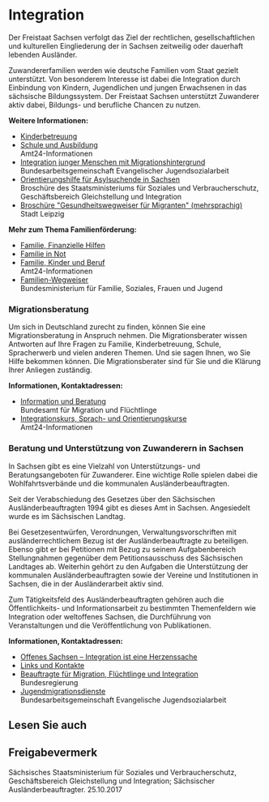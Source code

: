 # Integration

Der Freistaat Sachsen verfolgt das Ziel der rechtlichen, gesellschaftlichen und kulturellen Eingliederung der in Sachsen zeitweilig oder dauerhaft lebenden Ausländer.

Zuwandererfamilien werden wie deutsche Familien vom Staat gezielt unterstützt. Von besonderem Interesse ist dabei die Integration durch Einbindung von Kindern, Jugendlichen und jungen Erwachsenen in das sächsische Bildungssystem. Der Freistaat Sachsen unterstützt Zuwanderer aktiv dabei, Bildungs- und berufliche Chancen zu nutzen.

**Weitere Informationen:**

* [Kinderbetreuung](https://amt24dev.sachsen.de/zufi/lebenslagen/5000516)
* [Schule und Ausbildung](https://amt24dev.sachsen.de/zufi/lebenslagen/5000186)  
   Amt24-Informationen
* [Integration junger Menschen mit Migrationshintergrund](https://www.jugendmigrationsdienste.de/ "BAG EJSA: Website der Jugendmigrationsdienste")  
   Bundesarbeitsgemeinschaft Evangelischer Jugendsozialarbeit
* [Orientierungshilfe für Asylsuchende in Sachsen](https://publikationen.sachsen.de/bdb/artikel/25442)  
  Broschüre des Staatsministeriums für Soziales und Verbraucherschutz, Geschäftsbereich Gleichstellung und Integration
* [Broschüre "Gesundheitswegweiser für Migranten" (mehrsprachig)](http://www.leipzig.de/suchergebnisse-portalsuche/?tx_ewintergatorconnector_pi[searchtitle]=gesundheitswegweiser%20f%C3%BCr%20migrantinnen%20und%20Migranten&tx_ewintergatorconnector_pi[lang]=de&tx_ewintergatorconnector_pi[fa]=document&tx_ewintergatorconnector_pi[sort]=result.ranking%3ADESC&tx_ewintergatorconnector_pi[of]=&tx_ewintergatorconnector_pi[si]=)  
   Stadt Leipzig

**Mehr zum Thema Familienförderung:**

* [Familie, Finanzielle Hilfen](https://amt24dev.sachsen.de/zufi/lebenslagen/5000218)
* [Familie in Not](https://amt24dev.sachsen.de/zufi/lebenslagen/5000889)
* [Familie, Kinder und Beruf](https://amt24dev.sachsen.de/zufi/lebenslagen/5000668)  
   Amt24-Informationen
* [Familien-Wegweiser](https://familienportal.de/ "Portal des Bundesministeriums für Familie, Senioren, Frauen und Jugend")  
   Bundesministerium für Familie, Soziales, Frauen und Jugend

### Migrationsberatung

Um sich in Deutschland zurecht zu finden, können Sie eine Migrationsberatung in Anspruch nehmen. Die Migrationsberater wissen Antworten auf Ihre Fragen zu Familie, Kinderbetreuung, Schule, Spracherwerb und vielen anderen Themen. Und sie sagen Ihnen, wo Sie Hilfe bekommen können. Die Migrationsberater sind für Sie und die Klärung Ihrer Anliegen zuständig.

**Informationen, Kontaktadressen:**

* [Information und Beratung](http://www.bamf.de/DE/Willkommen/InformationBeratung/informationberatung-node.html "bamf.de/DE/Willkommen/InformationBeratung/informationberatung-node.html")  
   Bundesamt für Migration und Flüchtlinge
* [Integrationskurs, Sprach- und Orientierungskurse](https://amt24dev.sachsen.de/zufi/lebenslagen/5000302)  
   Amt24-Informationen

### Beratung und Unterstützung von Zuwanderern in Sachsen

In Sachsen gibt es eine Vielzahl von Unterstützungs- und Beratungsangeboten für Zuwanderer. Eine wichtige Rolle spielen dabei die Wohlfahrtsverbände und die kommunalen Ausländerbeauftragten.

Seit der Verabschiedung des Gesetzes über den Sächsischen Ausländerbeauftragten 1994 gibt es dieses Amt in Sachsen. Angesiedelt wurde es im Sächsischen Landtag.

Bei Gesetzesentwürfen, Verordnungen, Verwaltungsvorschriften mit ausländerrechtlichem Bezug ist der Ausländerbeauftragte zu beteiligen. Ebenso gibt er bei Petitionen mit Bezug zu seinem Aufgabenbereich Stellungnahmen gegenüber dem Petitionsausschuss des Sächsischen Landtages ab. Weiterhin gehört zu den Aufgaben die Unterstützung der kommunalen Ausländerbeauftragten sowie der Vereine und Institutionen in Sachsen, die in der Ausländerarbeit aktiv sind.

Zum Tätigkeitsfeld des Ausländerbeauftragten gehören auch die Öffentlichkeits- und Informationsarbeit zu bestimmten Themenfeldern wie Integration oder weltoffenes Sachsen, die Durchführung von Veranstaltungen und die Veröffentlichung von Publikationen.

**Informationen, Kontaktadressen:**

* [Offenes Sachsen – Integration ist eine Herzenssache](http://www.offenes-sachsen.de/)
* [Links und Kontakte](http://www.landtag.sachsen.de/de/integration_migration/wegweiser/6758.aspx "sab.landtag.sachsen.de/de")
* [Beauftragte für Migration, Flüchtlinge und Integration](http://www.integrationsbeauftragte.de/)  
   Bundesregierung
* [Jugendmigrationsdienste](https://www.jugendmigrationsdienste.de/ "BAG EJSA: Website der Jugendmigrationsdienste")  
   Bundesarbeitsgemeinschaft Evangelische Jugendsozialarbeit

## Lesen Sie auch

## Freigabevermerk

Sächsisches Staatsministerium für Soziales und Verbraucherschutz, Geschäftsbereich Gleichstellung und Integration; Sächsischer Ausländerbeauftragter. 25.10.2017
